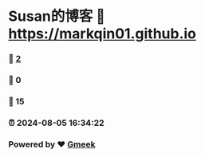 # Susan的博客 :link: https://markqin01.github.io 
### :page_facing_up: [2](https://markqin01.github.io/tag.html) 
### :speech_balloon: 0 
### :hibiscus: 15 
### :alarm_clock: 2024-08-05 16:34:22 
### Powered by :heart: [Gmeek](https://github.com/Meekdai/Gmeek)
